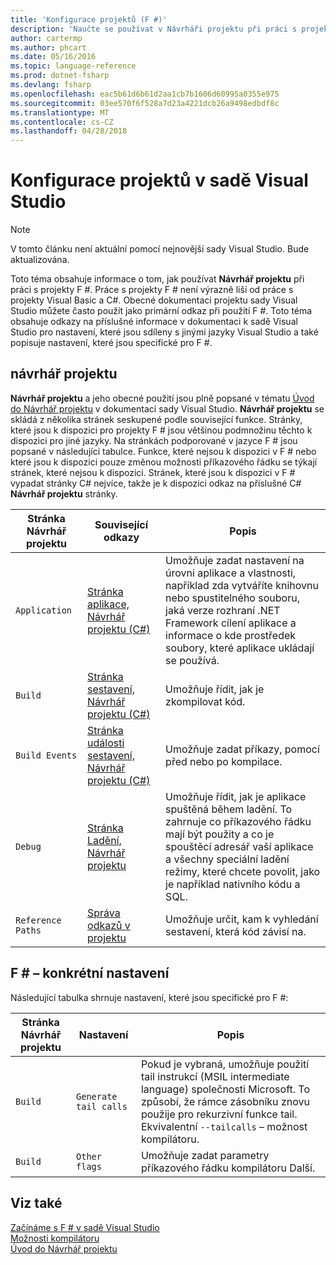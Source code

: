 ```yaml
---
title: 'Konfigurace projektů (F #)'
description: 'Naučte se používat v Návrháři projektu při práci s projekty F # v sadě Visual Studio.'
author: cartermp
ms.author: phcart
ms.date: 05/16/2016
ms.topic: language-reference
ms.prod: dotnet-fsharp
ms.devlang: fsharp
ms.openlocfilehash: eac5b61d6b61d2aa1cb7b1606d60995a0355e975
ms.sourcegitcommit: 03ee570f6f528a7d23a4221dcb26a9498edbdf8c
ms.translationtype: MT
ms.contentlocale: cs-CZ
ms.lasthandoff: 04/28/2018
---
```

# <a name="configuring-projects-in-visual-studio"></a>Konfigurace projektů v sadě Visual Studio

> [!NOTE]
V tomto článku není aktuální pomocí nejnovější sady Visual Studio.  Bude aktualizována.

Toto téma obsahuje informace o tom, jak používat **Návrhář projektu** při práci s projekty F #. Práce s projekty F # není výrazně liší od práce s projekty Visual Basic a C#. Obecné dokumentaci projektu sady Visual Studio můžete často použít jako primární odkaz při použití F #. Toto téma obsahuje odkazy na příslušné informace v dokumentaci k sadě Visual Studio pro nastavení, které jsou sdíleny s jinými jazyky Visual Studio a také popisuje nastavení, které jsou specifické pro F #.

## <a name="project-designer"></a>návrhář projektu
**Návrhář projektu** a jeho obecné použití jsou plně popsané v tématu [Úvod do Návrhář projektu](https://msdn.microsoft.com/library/898dd854-c98d-430c-ba1b-a913ce3c73d7) v dokumentaci sady Visual Studio. **Návrhář projektu** se skládá z několika stránek seskupené podle související funkce. Stránky, které jsou k dispozici pro projekty F # jsou většinou podmnožinu těchto k dispozici pro jiné jazyky. Na stránkách podporované v jazyce F # jsou popsané v následující tabulce. Funkce, které nejsou k dispozici v F # nebo které jsou k dispozici pouze změnou možnosti příkazového řádku se týkají stránek, které nejsou k dispozici. Stránek, které jsou k dispozici v F # vypadat stránky C# nejvíce, takže je k dispozici odkaz na příslušné C# **Návrhář projektu** stránky.

|Stránka Návrhář projektu|Související odkazy|Popis|
|---------------------|-------------|-----------|
|`Application`|[Stránka aplikace, Návrhář projektu &#40;C&#35;&#41;](https://msdn.microsoft.com/library/ms247046.aspx)|Umožňuje zadat nastavení na úrovni aplikace a vlastnosti, například zda vytváříte knihovnu nebo spustitelného souboru, jaká verze rozhraní .NET Framework cílení aplikace a informace o kde prostředek soubory, které aplikace ukládají se používá.|
|`Build`|[Stránka sestavení, Návrhář projektu &#40;C&#35;&#41;](https://msdn.microsoft.com/library/kb4wyys2.aspx)|Umožňuje řídit, jak je zkompilovat kód.|
|`Build Events`|[Stránka události sestavení, Návrhář projektu &#40;C&#35;&#41;](https://msdn.microsoft.com/library/kb4wyys2.aspx)|Umožňuje zadat příkazy, pomocí před nebo po kompilace.|
|`Debug`|[Stránka Ladění, Návrhář projektu](https://msdn.microsoft.com/library/2wcdezs5.aspx)|Umožňuje řídit, jak je aplikace spuštěná během ladění. To zahrnuje co příkazového řádku mají být použity a co je spouštěcí adresář vaší aplikace a všechny speciální ladění režimy, které chcete povolit, jako je například nativního kódu a SQL.|
|`Reference Paths`|[Správa odkazů v projektu](/visualstudio/ide/managing-references-in-a-project)|Umožňuje určit, kam k vyhledání sestavení, která kód závisí na.|

## <a name="f-specific-settings"></a>F # – konkrétní nastavení
Následující tabulka shrnuje nastavení, které jsou specifické pro F #:

|Stránka Návrhář projektu|Nastavení|Popis|
|---------------------|-------|-----------|
|`Build`|`Generate tail calls`|Pokud je vybraná, umožňuje použití tail instrukcí (MSIL intermediate language) společnosti Microsoft. To způsobí, že rámce zásobníku znovu použije pro rekurzivní funkce tail. Ekvivalentní `--tailcalls` – možnost kompilátoru.|
|`Build`|`Other flags`|Umožňuje zadat parametry příkazového řádku kompilátoru Další.|

## <a name="see-also"></a>Viz také
 [Začínáme s F # v sadě Visual Studio](../get-started/get-started-visual-studio.md)  
 [Možnosti kompilátoru](../language-reference/compiler-options.md)  
 [Úvod do Návrhář projektu](https://msdn.microsoft.com/library/898dd854-c98d-430c-ba1b-a913ce3c73d7(v=vs.100))
